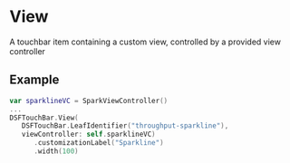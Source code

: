 # View

A touchbar item containing a custom view, controlled by a provided view controller

## Example

```swift
var sparklineVC = SparkViewController()
...
DSFTouchBar.View(
   DSFTouchBar.LeafIdentifier("throughput-sparkline"), 
   viewController: self.sparklineVC)
      .customizationLabel("Sparkline")
      .width(100)
```
